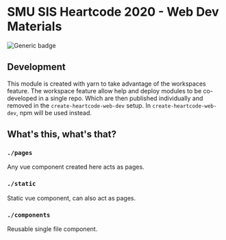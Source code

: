 # SMU SIS Heartcode 2020 - Web Dev Materials
![Generic badge](https://img.shields.io/badge/STATUS-DRAFT-blue.svg)

## Development
This module is created with yarn to take advantage of the workspaces feature.
The workspace feature allow help and deploy modules to be co-developed in a single repo.
Which are then published individually and removed in the `create-heartcode-web-dev` setup.
In `create-heartcode-web-dev`, npm will be used instead.

## What's this, what's that?

### `./pages`
Any vue component created here acts as pages.

### `./static`
Static vue component, can also act as pages.

### `./components`
Reusable single file component.


